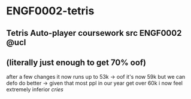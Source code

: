 # ENGF0002-tetris
Tetris Auto-player coursework src
ENGF0002 @ucl
---------------------
 (literally just enough to get 70% oof) 
---------------------
after a few changes it now runs up to 53k -> oof it's now 59k but we can defo do better -> given that most ppl in our year get over 60k i now feel extremely inferior *cries*
